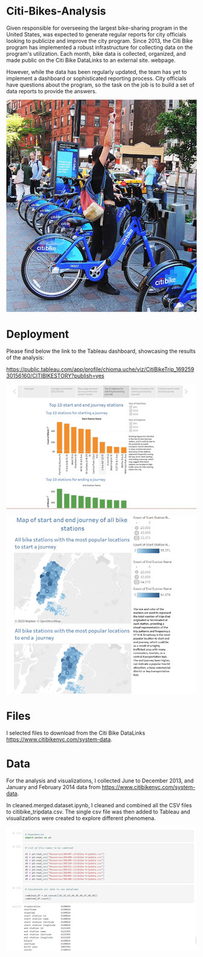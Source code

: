 # Citi-Bikes-Analysis

Given responsible for overseeing the largest bike-sharing program in the United States, was expected to generate regular reports for city officials looking to publicize and improve the city program.
Since 2013, the Citi Bike program has implemented a robust infrastructure for collecting data on the program's utilization. Each month, bike data is collected, organized, and made public on the Citi Bike DataLinks to an external site. webpage.

However, while the data has been regularly updated, the team has yet to implement a dashboard or sophisticated reporting process. City officials have questions about the program, so the task on the job is to build a set of data reports to provide the answers.

![Alt text](image.png)



# Deployment

Please find below the link to the Tableau dashboard, showcasing the results of the analysis:

https://public.tableau.com/app/profile/chioma.uche/viz/CitiBikeTrip_16925930156160/CITIBIKESTORY?publish=yes

![Alt text](<Screenshot 2023-10-21 023041.png>)

![Alt text](<Screenshot 2023-10-21 024749.png>)

# Files

I selected files to download from the Citi Bike DataLinks https://www.citibikenyc.com/system-data.


# Data

For the analysis and visualizations, I collected June to December 2013, and January and February 2014 data from  https://www.citibikenyc.com/system-data.

In  cleaned.merged.dataset.ipynb, I cleaned and combined all the CSV files to citibike_tripdata.csv. The single csv file was then added to Tableau and visualizations were created to explore different phenomena.

![Alt text](<Screenshot 2023-10-21 022757.png>)
